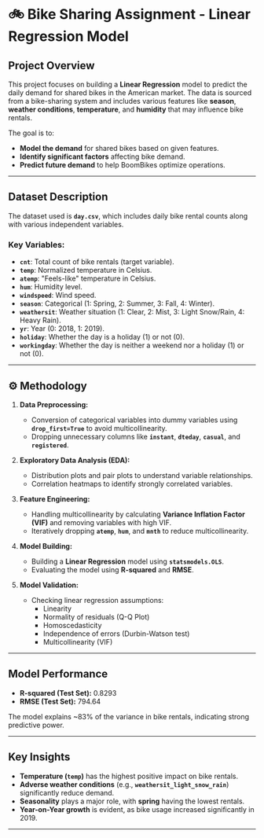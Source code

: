 # 🚲 Bike Sharing Assignment - Linear Regression Model

## Project Overview

This project focuses on building a **Linear Regression** model to predict the daily demand for shared bikes in the American market. The data is sourced from a bike-sharing system and includes various features like **season**, **weather conditions**, **temperature**, and **humidity** that may influence bike rentals.

The goal is to:
- **Model the demand** for shared bikes based on given features.
- **Identify significant factors** affecting bike demand.
- **Predict future demand** to help BoomBikes optimize operations.

---

## Dataset Description

The dataset used is **`day.csv`**, which includes daily bike rental counts along with various independent variables.

### Key Variables:
- **`cnt`**: Total count of bike rentals (target variable).
- **`temp`**: Normalized temperature in Celsius.
- **`atemp`**: "Feels-like" temperature in Celsius.
- **`hum`**: Humidity level.
- **`windspeed`**: Wind speed.
- **`season`**: Categorical (1: Spring, 2: Summer, 3: Fall, 4: Winter).
- **`weathersit`**: Weather situation (1: Clear, 2: Mist, 3: Light Snow/Rain, 4: Heavy Rain).
- **`yr`**: Year (0: 2018, 1: 2019).
- **`holiday`**: Whether the day is a holiday (1) or not (0).
- **`workingday`**: Whether the day is neither a weekend nor a holiday (1) or not (0).

---

## ⚙️ Methodology

1. **Data Preprocessing:**
   - Conversion of categorical variables into dummy variables using **`drop_first=True`** to avoid multicollinearity.
   - Dropping unnecessary columns like **`instant`**, **`dteday`**, **`casual`**, and **`registered`**.

2. **Exploratory Data Analysis (EDA):**
   - Distribution plots and pair plots to understand variable relationships.
   - Correlation heatmaps to identify strongly correlated variables.

3. **Feature Engineering:**
   - Handling multicollinearity by calculating **Variance Inflation Factor (VIF)** and removing variables with high VIF.
   - Iteratively dropping **`atemp`**, **`hum`**, and **`mnth`** to reduce multicollinearity.

4. **Model Building:**
   - Building a **Linear Regression** model using **`statsmodels.OLS`**.
   - Evaluating the model using **R-squared** and **RMSE**.

5. **Model Validation:**
   - Checking linear regression assumptions:
     - Linearity
     - Normality of residuals (Q-Q Plot)
     - Homoscedasticity
     - Independence of errors (Durbin-Watson test)
     - Multicollinearity (VIF)

---

## Model Performance

- **R-squared (Test Set):** 0.8293  
- **RMSE (Test Set):** 794.64  

The model explains ~83% of the variance in bike rentals, indicating strong predictive power.

---

## Key Insights

- **Temperature (`temp`)** has the highest positive impact on bike rentals.
- **Adverse weather conditions** (e.g., **`weathersit_light_snow_rain`**) significantly reduce demand.
- **Seasonality** plays a major role, with **spring** having the lowest rentals.
- **Year-on-Year growth** is evident, as bike usage increased significantly in 2019.

---
